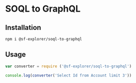 # SOQL to GraphQL

## Installation

```
npm i @sf-explorer/soql-to-graphql
```

## Usage

```js
var converter = require ('@sf-explorer/soql-to-graphql')

console.log(converter('Select Id from Account limit 3'))
```